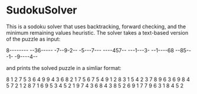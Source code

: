 # SudokuSolver

This is a sodoku solver that uses backtracking, forward checking, and the minimum remaining values heuristic. The solver takes a text-based version of the puzzle as input:

8--------
--36-----
-7--9-2--
-5---7---
----457--
---1---3-
--1----68
--85---1-
-9----4--

and prints the solved puzzle in a simliar format:

8 1 2 7 5 3 6 4 9 
9 4 3 6 8 2 1 7 5 
6 7 5 4 9 1 2 8 3 
1 5 4 2 3 7 8 9 6 
3 6 9 8 4 5 7 2 1 
2 8 7 1 6 9 5 3 4 
5 2 1 9 7 4 3 6 8 
4 3 8 5 2 6 9 1 7 
7 9 6 3 1 8 4 5 2 
